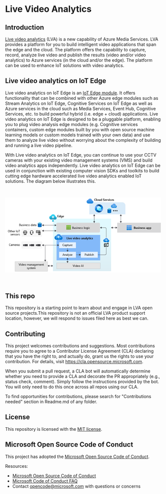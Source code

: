 
# Live Video Analytics

## Introduction

[Live video analytics](https://azure.microsoft.com/en-us/services/media-services/live-video-analytics/) (LVA) is a new capability of Azure Media Services. LVA provides a platform for you to build intelligent video applications that span the edge and the cloud. The platform offers the capability to capture, record, analyze live video and publish the results (video and/or video analytics) to Azure services (in the cloud and/or the edge). The platform can be used to enhance IoT solutions with video analytics. 

## Live video analytics on IoT Edge

Live video analytics on IoT Edge is an [IoT Edge module](http://docs.microsoft.com/en-us/azure/marketplace/iot-edge-module). It offers functionality that can be combined with other Azure edge modules such as Stream Analytics on IoT Edge, Cognitive Services on IoT Edge as well as Azure services in the cloud such as Media Services, Event Hub, Cognitive Services, etc. to build powerful hybrid (i.e. edge + cloud) applications. Live video analytics on IoT Edge is designed to be a pluggable platform, enabling you to plug video analysis edge modules (e.g. Cognitive services containers, custom edge modules built by you with open source machine learning models or custom models trained with your own data) and use them to analyze live video without worrying about the complexity of building and running a live video pipeline.

With Live video analytics on IoT Edge, you can continue to use your CCTV cameras with your existing video management systems (VMS) and build video analytics apps independently. Live video analytics on IoT Edge can be used in conjunction with existing computer vision SDKs and toolkits to build cutting edge hardware accelerated live video analytics enabled IoT solutions. The diagram below illustrates this.

<br>
<p align="center">
  <img src="./images/LVA-product-diagram.png" title="LVA on IoT Edge"/>
</p>
<br>

## This repo

This repository is a starting point to learn about and engage in LVA open source projects.This repository is not an official LVA product support location, however, we will respond to issues filed here as best we can.

## Contributing

This project welcomes contributions and suggestions. Most contributions require you to agree to a Contributor License Agreement (CLA) declaring that you have the right to, and actually do, grant us the rights to use your contribution. For details, visit https://cla.opensource.microsoft.com.

When you submit a pull request, a CLA bot will automatically determine whether you need to provide a CLA and decorate the PR appropriately (e.g., status check, comment). Simply follow the instructions provided by the bot. You will only need to do this once across all repos using our CLA.

To find opportunities for contributions, please search for "Contributions needed" section in Readme.md of any folder.

## License

This repository is licensed with the [MIT license](https://github.com/Azure/live-video-analytics/blob/master/LICENSE).

## Microsoft Open Source Code of Conduct

This project has adopted the [Microsoft Open Source Code of Conduct](https://opensource.microsoft.com/codeofconduct/).

Resources:

- [Microsoft Open Source Code of Conduct](https://opensource.microsoft.com/codeofconduct/)
- [Microsoft Code of Conduct FAQ](https://opensource.microsoft.com/codeofconduct/faq/)
- Contact [opencode@microsoft.com](mailto:opencode@microsoft.com) with questions or concerns
